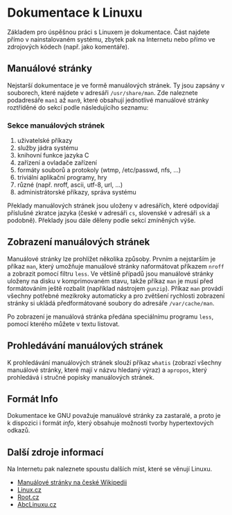 
# Dokumentace k Linuxu

Základem pro úspěšnou práci s Linuxem je dokumentace. Část najdete přímo v nainstalovaném systému, zbytek pak na Internetu nebo přímo ve zdrojových kódech (např. jako komentáře).

## Manuálové stránky

Nejstarší dokumentace je ve formě manuálových stránek. Ty jsou zapsány v souborech, které najdete v adresáři `/usr/share/man`. Zde naleznete podadresáře `man1` až `man9`, které obsahují jednotlivé manuálové stránky roztříděné do sekcí podle následujícího seznamu:

### Sekce manuálových stránek

1. uživatelské příkazy
2. služby jádra systému
3. knihovní funkce jazyka C
4. zařízení a ovladače zařízení
5. formáty souborů a protokoly (wtmp, /etc/passwd, nfs, ...)
6. triviální aplikační programy, hry
7. různé (např. nroff, ascii, utf-8, url, ...)
8. administrátorské příkazy, správa systému 

Překlady manuálových stránek jsou uloženy v adresářích, které odpovídají příslušné zkratce jazyka (české v adresáři `cs`, slovenské v adresáři `sk` a podobně). Překlady jsou dále děleny podle sekcí zmíněných výše.

## Zobrazení manuálových stránek

Manuálové stránky lze prohlížet několika způsoby. Prvním a nejstarším je příkaz `man`, který umožňuje manuálové stránky naformátovat příkazem `nroff` a zobrazit pomocí filtru `less`. Ve většině případů jsou manuálové stránky uloženy na disku v komprimovaném stavu, takže příkaz `man` je musí před formátováním ještě rozbalit (například nástrojem `gunzip`). Příkaz `man` provádí všechny potřebné mezikroky automaticky a pro zvětšení rychlosti zobrazení stránky si ukládá předformátované soubory do adresáře `/var/cache/man`.

Po zobrazení je manuálová stránka předána speciálnímu programu `less`, pomocí kterého můžete v textu listovat.

## Prohledávání manuálových stránek

K prohledávání manuálových stránek slouží příkaz `whatis` (zobrazí všechny manuálové stránky, které mají v názvu hledaný výraz) a `apropos`, který prohledává i stručné popisky manuálových stránek.

## Formát Info

Dokumentace ke GNU považuje manuálové stránky za zastaralé, a proto je k dispozici i formát _info_, který obsahuje možnosti tvorby hypertextových odkazů. 

## Další zdroje informací

Na Internetu pak naleznete spoustu dalších míst, které se věnují Linuxu.

- [Manuálové stránky na české Wikipedii](https://cs.wikipedia.org/wiki/Manuálové_stránky_(Unix))
- [Linux.cz](http://www.linux.cz)
- [Root.cz](http://www.root.cz)
- [AbcLinuxu.cz](http://www.abclinuxu.cz)
